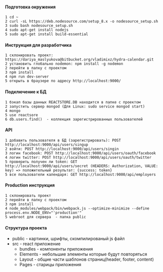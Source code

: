 #### Подготовка окружения
````
1 cd ~
2 curl -sL https://deb.nodesource.com/setup_8.x -o nodesource_setup.sh
3 sudo bash nodesource_setup.sh
4 sudo apt-get install nodejs
5 sudo apt-get install build-essential
````

#### Инструкция для разработчика
````
1 склонировать проект:  https://dariya_maslyukova@bitbucket.org/vladimixz/hydra-calendar.git
2 установить глобально nodemon: npm install -g nodemon
2 перейти в папку с проектом
3 npm install
4 npm run dev-server
5 открыть в браузере по адресу http://localhost:9000/
````
#### Подключение к БД
````
1 бэкап базы данных REACTSTORE.DB находится в папке с проектом 
2 запустить сервер mongod (Для Linux: sudo service mongod start)
4 mongo
5 use reactsore
6 db.users.find()  - коллекция зарегистрированных пользователей 
```` 
#### API
````
1 добавить пользователя в БД (зарегистрировать): POST http://localhost:9000/api/users/singup
2 войти: POST http://localhost:9000/api/users/singin
3 логин facebook: POST http://localhost:9000/api/users/oauth/facebook
4 логин twitter: POST http://localhost:9000/api/users/oauth/twitter
5 проверить получен ли token: GET http://localhost:9000/api/users/secret (HEADERS: Authorization, VALUE: key) => положительный результат: {success: token}
5 все пользователи календаря: GET http://localhost:9000/api/employers
```` 

#### Production инструкция
````
1 склонировать проект
2 перейти в папку с проектом
3 npm install
4 node_modules/webpack/bin/webpack.js --optimize-minimize --define process.env.NODE_ENV="'production'"
5 webroot для сервера  - папка public
````

#### Структура проекта

* public - картинки, шрифты, скомпилированый js файл
* src - react приложение
  * bundles - компоненты приложения
  * Elements - небольшие элементы которые будут повторяться
  * Layout - общие части шаблонов страниц(header, footer, content)
  * Pages - старицы приложения

